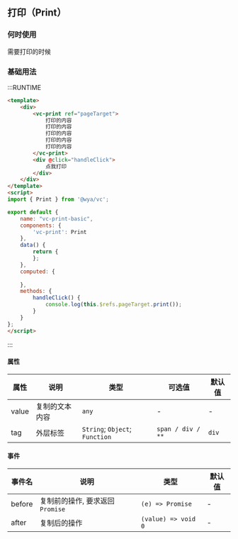 ## 打印（Print）

### 何时使用

需要打印的时候

### 基础用法

:::RUNTIME
```html
<template>
	<div>
		<vc-print ref="pageTarget">
			打印的内容
			打印的内容
			打印的内容
			打印的内容
			打印的内容
		</vc-print>
		<div @click="handleClick">
			点我打印
		</div>
	</div>
</template>
<script>
import { Print } from '@wya/vc';

export default {
	name: "vc-print-basic",
	components: {
		'vc-print': Print
	},
	data() {
		return {
		};
	},
	computed: {
		
	},
	methods: {
		handleClick() {
			console.log(this.$refs.pageTarget.print());
		}
	}
};
</script>
```
:::



#### 属性

属性 | 说明 | 类型 | 可选值 | 默认值
---|---|---|---|---
value | 复制的文本内容 | `any` | - | -
tag | 外层标签 | `String`; `Object`;  `Function` | `span / div / **` | `div`

#### 事件

事件名 | 说明 | 类型 | 默认值
---|---|---|---
before | 复制前的操作, 要求返回`Promise` | `(e) => Promise` | -
after | 复制后的操作 | `(value) => void 0` | -

